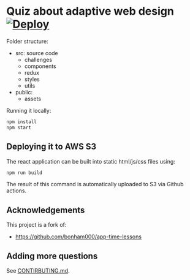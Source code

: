# Quiz about adaptive web design [![Deploy](https://github.com/andraspatka/awd-quiz/actions/workflows/deploy.yml/badge.svg)](https://github.com/andraspatka/awd-quiz/actions/workflows/deploy.yml)

Folder structure:

 - src: source code
    - challenges
    - components
    - redux
    - styles
    - utils
 - public:
    - assets

Running it locally:

```sh
npm install
npm start
```

## Deploying it to AWS S3

The react application can be built into static html/js/css files using:

```sh
npm run build
```

The result of this command is automatically uploaded to S3 via Github actions.

## Acknowledgements

This project is a fork of:
- https://github.com/bonham000/app-time-lessons

## Adding more questions

See [CONTIRBUTING.md](CONTRIBUTING.md).